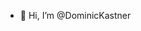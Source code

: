 - 👋 Hi, I’m @DominicKastner
<!---
DominicKastner/DominicKastner is a ✨ special ✨ repository because its `README.md` (this file) appears on your GitHub profile.
You can click the Preview link to take a look at your changes.
--->
